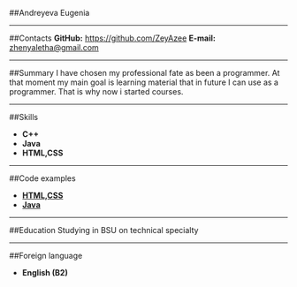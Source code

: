 ##Andreyeva Eugenia
***
##Contacts
**GitHub:** https://github.com/ZeyAzee
**E-mail:** zhenyaletha@gmail.com
***
##Summary
I have chosen my professional fate as been a programmer. At that moment my main goal is learning material that in future I can use as a programmer. That is why now i started courses. 
***
##Skills
* **C++**
* **Java**
* **HTML,CSS**
***
##Code examples
* [**HTML,CSS**](https://github.com/ZeyAzee/4shcool)
* [**Java**](https://github.com/ZeyAzee/java-lab7)
***
##Education
Studying in BSU on technical specialty
***
##Foreign language
* **English (B2)**